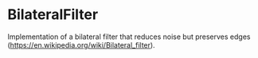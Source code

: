 # BilateralFilter
Implementation of a bilateral filter that reduces noise but preserves edges
(https://en.wikipedia.org/wiki/Bilateral_filter).
